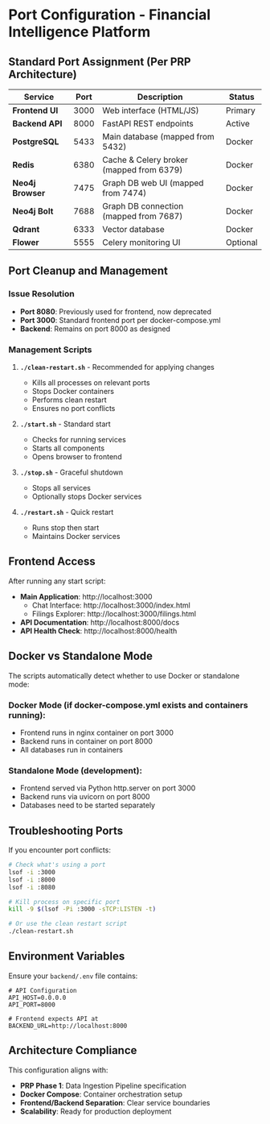 # Port Configuration - Financial Intelligence Platform

## Standard Port Assignment (Per PRP Architecture)

| Service | Port | Description | Status |
|---------|------|-------------|---------|
| **Frontend UI** | 3000 | Web interface (HTML/JS) | Primary |
| **Backend API** | 8000 | FastAPI REST endpoints | Active |
| **PostgreSQL** | 5433 | Main database (mapped from 5432) | Docker |
| **Redis** | 6380 | Cache & Celery broker (mapped from 6379) | Docker |
| **Neo4j Browser** | 7475 | Graph DB web UI (mapped from 7474) | Docker |
| **Neo4j Bolt** | 7688 | Graph DB connection (mapped from 7687) | Docker |
| **Qdrant** | 6333 | Vector database | Docker |
| **Flower** | 5555 | Celery monitoring UI | Optional |

## Port Cleanup and Management

### Issue Resolution
- **Port 8080**: Previously used for frontend, now deprecated
- **Port 3000**: Standard frontend port per docker-compose.yml
- **Backend**: Remains on port 8000 as designed

### Management Scripts

1. **`./clean-restart.sh`** - Recommended for applying changes
   - Kills all processes on relevant ports
   - Stops Docker containers
   - Performs clean restart
   - Ensures no port conflicts

2. **`./start.sh`** - Standard start
   - Checks for running services
   - Starts all components
   - Opens browser to frontend

3. **`./stop.sh`** - Graceful shutdown
   - Stops all services
   - Optionally stops Docker services

4. **`./restart.sh`** - Quick restart
   - Runs stop then start
   - Maintains Docker services

## Frontend Access

After running any start script:
- **Main Application**: http://localhost:3000
  - Chat Interface: http://localhost:3000/index.html
  - Filings Explorer: http://localhost:3000/filings.html
- **API Documentation**: http://localhost:8000/docs
- **API Health Check**: http://localhost:8000/health

## Docker vs Standalone Mode

The scripts automatically detect whether to use Docker or standalone mode:

### Docker Mode (if docker-compose.yml exists and containers running):
- Frontend runs in nginx container on port 3000
- Backend runs in container on port 8000
- All databases run in containers

### Standalone Mode (development):
- Frontend served via Python http.server on port 3000
- Backend runs via uvicorn on port 8000
- Databases need to be started separately

## Troubleshooting Ports

If you encounter port conflicts:

```bash
# Check what's using a port
lsof -i :3000
lsof -i :8000
lsof -i :8080

# Kill process on specific port
kill -9 $(lsof -Pi :3000 -sTCP:LISTEN -t)

# Or use the clean restart script
./clean-restart.sh
```

## Environment Variables

Ensure your `backend/.env` file contains:
```
# API Configuration
API_HOST=0.0.0.0
API_PORT=8000

# Frontend expects API at
BACKEND_URL=http://localhost:8000
```

## Architecture Compliance

This configuration aligns with:
- **PRP Phase 1**: Data Ingestion Pipeline specification
- **Docker Compose**: Container orchestration setup
- **Frontend/Backend Separation**: Clear service boundaries
- **Scalability**: Ready for production deployment